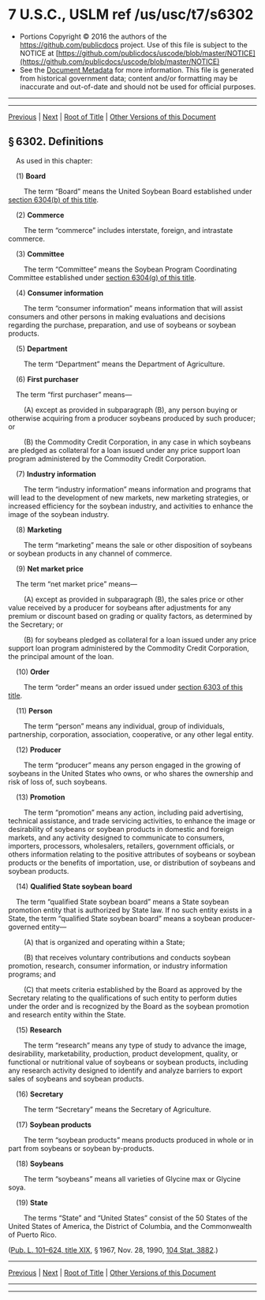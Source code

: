 ---
---

# 7 U.S.C., USLM ref /us/usc/t7/s6302

* Portions Copyright © 2016 the authors of the https://github.com/publicdocs project.
  Use of this file is subject to the NOTICE at [https://github.com/publicdocs/uscode/blob/master/NOTICE](https://github.com/publicdocs/uscode/blob/master/NOTICE)
* See the [Document Metadata](././../../../..//README.md) for more information.
  This file is generated from historical government data; content and/or formatting may be inaccurate and out-of-date and should not be used for official purposes.

----------
----------

[Previous](./../../../..//us/usc/t7/ch92/m__us_usc_t7_s6301.md) | [Next](./../../../..//us/usc/t7/ch92/m__us_usc_t7_s6303.md) | [Root of Title](./../../../../) | [Other Versions of this Document](https://publicdocs.github.io/go/links?ns=uslm&ref=%2Fus%2Fusc%2Ft7%2Fs6302)

## § 6302. Definitions

    As used in this chapter:

    (1) __Board__ 

        The term “Board” means the United Soybean Board established under [section 6304(b) of this title][/us/usc/t7/s6304/b].

    (2) __Commerce__ 

        The term “commerce” includes interstate, foreign, and intrastate commerce.

    (3) __Committee__ 

        The term “Committee” means the Soybean Program Coordinating Committee established under [section 6304(g) of this title][/us/usc/t7/s6304/g].

    (4) __Consumer information__ 

        The term “consumer information” means information that will assist consumers and other persons in making evaluations and decisions regarding the purchase, preparation, and use of soybeans or soybean products.

    (5) __Department__ 

        The term “Department” means the Department of Agriculture.

    (6) __First purchaser__ 

    The term “first purchaser” means—

        (A) except as provided in subparagraph (B), any person buying or otherwise acquiring from a producer soybeans produced by such producer; or

        (B) the Commodity Credit Corporation, in any case in which soybeans are pledged as collateral for a loan issued under any price support loan program administered by the Commodity Credit Corporation.

    (7) __Industry information__ 

        The term “industry information” means information and programs that will lead to the development of new markets, new marketing strategies, or increased efficiency for the soybean industry, and activities to enhance the image of the soybean industry.

    (8) __Marketing__ 

        The term “marketing” means the sale or other disposition of soybeans or soybean products in any channel of commerce.

    (9) __Net market price__ 

    The term “net market price” means—

        (A) except as provided in subparagraph (B), the sales price or other value received by a producer for soybeans after adjustments for any premium or discount based on grading or quality factors, as determined by the Secretary; or

        (B) for soybeans pledged as collateral for a loan issued under any price support loan program administered by the Commodity Credit Corporation, the principal amount of the loan.

    (10) __Order__ 

        The term “order” means an order issued under [section 6303 of this title][/us/usc/t7/s6303].

    (11) __Person__ 

        The term “person” means any individual, group of individuals, partnership, corporation, association, cooperative, or any other legal entity.

    (12) __Producer__ 

        The term “producer” means any person engaged in the growing of soybeans in the United States who owns, or who shares the ownership and risk of loss of, such soybeans.

    (13) __Promotion__ 

        The term “promotion” means any action, including paid advertising, technical assistance, and trade servicing activities, to enhance the image or desirability of soybeans or soybean products in domestic and foreign markets, and any activity designed to communicate to consumers, importers, processors, wholesalers, retailers, government officials, or others information relating to the positive attributes of soybeans or soybean products or the benefits of importation, use, or distribution of soybeans and soybean products.

    (14) __Qualified State soybean board__ 

    The term “qualified State soybean board” means a State soybean promotion entity that is authorized by State law. If no such entity exists in a State, the term “qualified State soybean board” means a soybean producer-governed entity—

        (A) that is organized and operating within a State;

        (B) that receives voluntary contributions and conducts soybean promotion, research, consumer information, or industry information programs; and

        (C) that meets criteria established by the Board as approved by the Secretary relating to the qualifications of such entity to perform duties under the order and is recognized by the Board as the soybean promotion and research entity within the State.

    (15) __Research__ 

        The term “research” means any type of study to advance the image, desirability, marketability, production, product development, quality, or functional or nutritional value of soybeans or soybean products, including any research activity designed to identify and analyze barriers to export sales of soybeans and soybean products.

    (16) __Secretary__ 

        The term “Secretary” means the Secretary of Agriculture.

    (17) __Soybean products__ 

        The term “soybean products” means products produced in whole or in part from soybeans or soybean by-products.

    (18) __Soybeans__ 

        The term “soybeans” means all varieties of Glycine max or Glycine soya.

    (19) __State__ 

        The terms “State” and “United States” consist of the 50 States of the United States of America, the District of Columbia, and the Commonwealth of Puerto Rico.

([Pub. L. 101–624, title XIX][/us/pl/101/624/tXIX], § 1967, Nov. 28, 1990, [104 Stat. 3882][/us/stat/104/3882].)

----------

[Previous](./../../../..//us/usc/t7/ch92/m__us_usc_t7_s6301.md) | [Next](./../../../..//us/usc/t7/ch92/m__us_usc_t7_s6303.md) | [Root of Title](./../../../../) | [Other Versions of this Document](https://publicdocs.github.io/go/links?ns=uslm&ref=%2Fus%2Fusc%2Ft7%2Fs6302)

----------
----------

[/us/usc/t7/s6304/b]: https://publicdocs.github.io/go/links?ns=uslm&ref=%2Fus%2Fusc%2Ft7%2Fs6304%2Fb
[/us/usc/t7/s6304/g]: https://publicdocs.github.io/go/links?ns=uslm&ref=%2Fus%2Fusc%2Ft7%2Fs6304%2Fg
[/us/usc/t7/s6303]: https://publicdocs.github.io/go/links?ns=uslm&ref=%2Fus%2Fusc%2Ft7%2Fs6303
[/us/pl/101/624/tXIX]: https://publicdocs.github.io/go/links?ns=uslm&ref=%2Fus%2Fpl%2F101%2F624%2FtXIX
[/us/stat/104/3882]: https://publicdocs.github.io/go/links?ns=uslm&ref=%2Fus%2Fstat%2F104%2F3882


